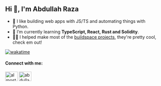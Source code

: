 <h2 >Hi 👋, I'm Abdullah Raza</h2>

- 🔭 I like building web apps with JS/TS and automating things with Python.
- 🌱 I’m currently learning **TypeScript, React, Rust and Solidity**.
- 🐱‍💻 I helped make most of the [buildspace projects](https://buildspace.so/p), they're pretty cool, check em out!
 
 [![wakatime](https://wakatime.com/badge/user/88b792b9-7b19-4495-867d-1f3cdb5ded06.svg)](https://wakatime.com/@88b792b9-7b19-4495-867d-1f3cdb5ded06)
 
<p align="left">
<h4 align="left">Connect with me:</h4>
<a href="https://twitter.com/almostefficient" target="blank"><img align="center" src="https://cdn.jsdelivr.net/npm/simple-icons@3.0.1/icons/twitter.svg" alt="almostefficient" height="30" width="40" /></a>
<a href="https://linkedin.com/in/abdullah-raza" target="blank"><img align="center" src="https://cdn.jsdelivr.net/npm/simple-icons@3.0.1/icons/linkedin.svg" alt="abdullah-raza" height="30" width="40" /></a>
</p>

<!--
**AlmostEfficient/almostefficient** is a ✨ _special_ ✨ repository because its `README.md` (this file) appears on your GitHub profile.

Here are some ideas to get you started:

- 🔭 I’m currently working on ...
- 🌱 I’m currently learning ...
- 👯 I’m looking to collaborate on ...
- 🤔 I’m looking for help with ...
- 💬 Ask me about ...
- 📫 How to reach me: ...
- 😄 Pronouns: ...
- ⚡ Fun fact: ...
-->
